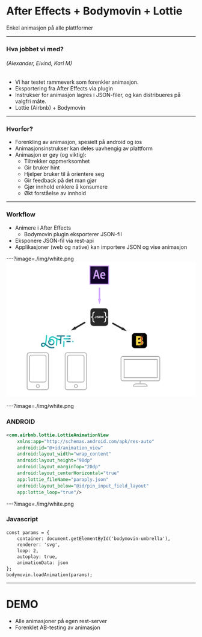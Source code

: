 # After Effects + Bodymovin + Lottie

Enkel animasjon på alle plattformer

---

### Hva jobbet vi med?
###### (Alexander, Eivind, Karl M)
- Vi har testet rammeverk som forenkler animasjon.
- Eksportering fra After Effects via plugin
- Instrukser for animasjon lagres i JSON-filer, og kan distribueres på valgfri måte.
- Lottie (Airbnb) + Bodymovin

---

### Hvorfor?

- Forenkling av animasjon, spesielt på android og ios
- Animasjonsinstrukser kan deles uavhengig av plattform
- Animasjon er gøy (og viktig):
    + Tiltrekker oppmerksomhet
    + Gir bruker hint
    + Hjelper bruker til å orientere seg
    + Gir feedback på det man gjør
    + Gjør innhold enklere å konsumere
    + Økt forståelse av innhold

---

### Workflow

- Animere i After Effects
    + Bodymovin plugin eksporterer JSON-fil
- Eksponere JSON-fil via rest-api
- Applikasjoner (web og native) kan importere JSON og vise animasjon


---?image=./img/white.png
![Workflow](./img/illustration.png)

---?image=./img/white.png
### ANDROID

```xml
<com.airbnb.lottie.LottieAnimationView
    xmlns:app="http://schemas.android.com/apk/res-auto"
    android:id="@+id/animation_view"
    android:layout_width="wrap_content"
    android:layout_height="90dp"
    android:layout_marginTop="20dp"
    android:layout_centerHorizontal="true"
    app:lottie_fileName="paraply.json"
    android:layout_below="@id/pin_input_field_layout"
    app:lottie_loop="true"/>
```

---?image=./img/white.png
### Javascript

```
const params = {
    container: document.getElementById('bodymovin-umbrella'),
    renderer: 'svg',
    loop: 2,
    autoplay: true,
    animationData: json
};
bodymovin.loadAnimation(params);
```


---

# DEMO
- Alle animasjoner på egen rest-server
- Forenklet AB-testing av animasjon
